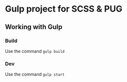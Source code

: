 # Gulp project for SCSS & PUG
## Working with Gulp
### Build
Use the command `gulp build`
### Dev
Use the command `gulp start`